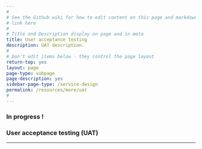 ```yaml
---
#
# See the Github wiki for how to edit content on this page and markdown styles you can use:
# link here
#
# Title and Description display on page and in meta
title: User acceptance testing
description: UAT description.
#
# Don't edit items below - they control the page layout
return-top: yes
layout: page
page-type: subpage
page-description: yes
sidebar-page-type: /service-design
permalink: /resources/more/uat
#
---
```


### In progress !

### User acceptance testing (UAT)


<hr>

